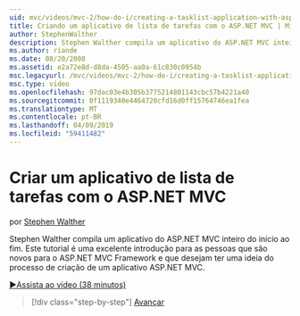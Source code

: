 ```yaml
---
uid: mvc/videos/mvc-2/how-do-i/creating-a-tasklist-application-with-aspnet-mvc
title: Criando um aplicativo de lista de tarefas com o ASP.NET MVC | Microsoft Docs
author: StephenWalther
description: Stephen Walther compila um aplicativo do ASP.NET MVC inteiro do início ao fim. Este tutorial é uma excelente introdução para as pessoas que não têm experiência com o MV do ASP.NET...
ms.author: riande
ms.date: 08/20/2008
ms.assetid: e2a72e8d-d8da-4505-aa0a-61c830c0954b
msc.legacyurl: /mvc/videos/mvc-2/how-do-i/creating-a-tasklist-application-with-aspnet-mvc
msc.type: video
ms.openlocfilehash: 97dac03e4b305b3775214801143cbc57b4221a40
ms.sourcegitcommit: 0f1119340e4464720cfd16d0ff15764746ea1fea
ms.translationtype: MT
ms.contentlocale: pt-BR
ms.lasthandoff: 04/09/2019
ms.locfileid: "59411482"
---
```

# <a name="creating-a-tasklist-application-with-aspnet-mvc"></a>Criar um aplicativo de lista de tarefas com o ASP.NET MVC

por [Stephen Walther](https://github.com/StephenWalther)

Stephen Walther compila um aplicativo do ASP.NET MVC inteiro do início ao fim. Este tutorial é uma excelente introdução para as pessoas que são novos para o ASP.NET MVC Framework e que desejam ter uma ideia do processo de criação de um aplicativo ASP.NET MVC.

[&#9654;Assista ao vídeo (38 minutos)](https://channel9.msdn.com/Blogs/ASP-NET-Site-Videos/creating-a-tasklist-application-with-aspnet-mvc)

> [!div class="step-by-step"]
> [Avançar](creating-a-movie-database-application-in-15-minutes-with-aspnet-mvc.md)
